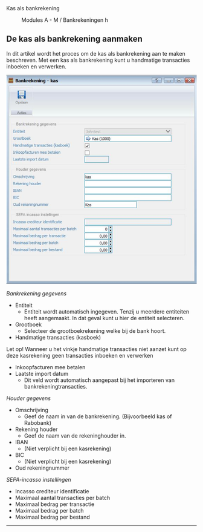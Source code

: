 <properties>
	<page>
		<title>Kas als bankrekening</title>
		<description>Kas als bankrekening</description>
	</page>
	<menu>
		<position>Modules A - M / Bankrekeningen </position> 
		<title>Kas als bankrekening</title>
		<sort>h</sort>
	</menu>
</properties>

## De kas als bankrekening aanmaken ##

In dit artikel wordt het proces om de kas als bankrekening aan te maken beschreven. Met een kas als bankrekening kunt u handmatige transacties inboeken en verwerken.

![](images/Bankrekening-kas.JPG)

*Bankrekening gegevens*

- Entiteit
	- Entiteit wordt automatisch ingegeven. Tenzij u meerdere entiteiten heeft aangemaakt. In dat geval kunt u hier de entiteit selecteren.
- Grootboek
	- Selecteer de grootboekrekening welke bij de bank hoort.
- Handmatige transacties (kasboek)


<div class ="warning"> Let op! Wanneer u het vinkje handmatige transacties niet aanzet kunt op deze kasrekening geen transacties inboeken en verwerken</div>

- Inkoopfacturen mee betalen
- Laatste import datum
	- Dit veld wordt automatisch aangepast bij het importeren van bankrekeningtransacties.

*Houder gegevens*

- Omschrijving
	- Geef de naam in van de bankrekening. (Bijvoorbeeld kas of Rabobank)
- Rekening houder
	- Geef de naam van de rekeninghouder in.
- IBAN
	- (Niet verplicht bij een kasrekening)
- BIC
	- (Niet verplicht bij een kasrekening)
- Oud rekeningnummer

*SEPA-incasso instellingen*

- Incasso crediteur identificatie
- Maximaal aantal transacties per batch
- Maximaal bedrag per transactie
- Maximaal bedrag per batch
- Maximaal bedrag per bestand


----------

